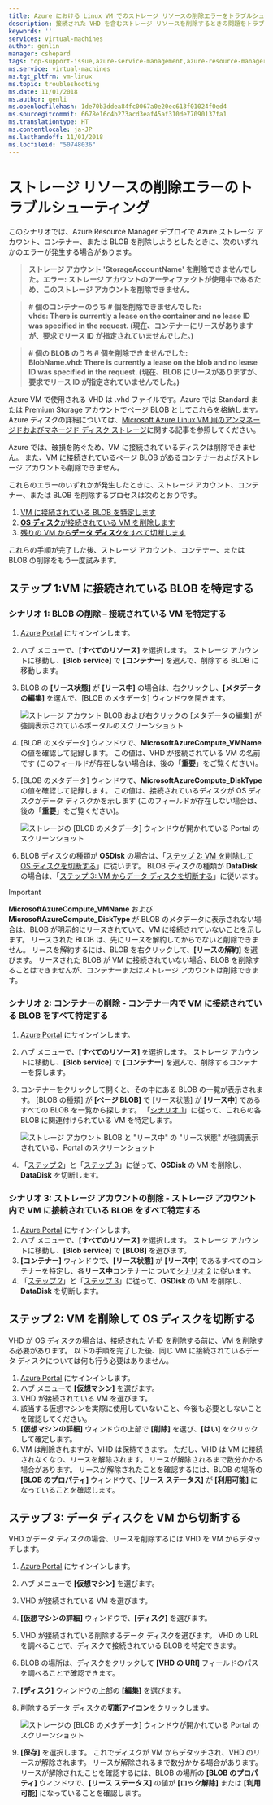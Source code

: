 ```yaml
---
title: Azure における Linux VM でのストレージ リソースの削除エラーをトラブルシューティングする | Microsoft Docs
description: 接続された VHD を含むストレージ リソースを削除するときの問題をトラブルシューティングする方法について説明します。
keywords: ''
services: virtual-machines
author: genlin
manager: cshepard
tags: top-support-issue,azure-service-management,azure-resource-manager
ms.service: virtual-machines
ms.tgt_pltfrm: vm-linux
ms.topic: troubleshooting
ms.date: 11/01/2018
ms.author: genli
ms.openlocfilehash: 1de70b3ddea84fc0067a0e20ec613f01024f0ed4
ms.sourcegitcommit: 6678e16c4b273acd3eaf45af310de77090137fa1
ms.translationtype: HT
ms.contentlocale: ja-JP
ms.lasthandoff: 11/01/2018
ms.locfileid: "50748036"
---
```

# <a name="troubleshoot-storage-resource-deletion-errors"></a>ストレージ リソースの削除エラーのトラブルシューティング

このシナリオでは、Azure Resource Manager デプロイで Azure ストレージ アカウント、コンテナー、または BLOB を削除しようとしたときに、次のいずれかのエラーが発生する場合があります。

>**ストレージ アカウント 'StorageAccountName' を削除できませんでした。エラー: ストレージ アカウントのアーティファクトが使用中であるため、このストレージ アカウントを削除できません。**

>**# 個のコンテナーのうち # 個を削除できませんでした:<br>vhds: There is currently a lease on the container and no lease ID was specified in the request. \(現在、コンテナーにリースがありますが、要求でリース ID が指定されていませんでした。\)**

>**# 個の BLOB のうち # 個を削除できませんでした:<br>BlobName.vhd: There is currently a lease on the blob and no lease ID was specified in the request. \(現在、BLOB にリースがありますが、要求でリース ID が指定されていませんでした。\)**

Azure VM で使用される VHD は .vhd ファイルです。Azure では Standard または Premium Storage アカウントでページ BLOB としてこれらを格納します。 Azure ディスクの詳細については、[Microsoft Azure Linux VM 用のアンマネージドおよびマネージド ディスク ストレージ](../linux/about-disks-and-vhds.md)に関する記事を参照してください。 

Azure では、破損を防ぐため、VM に接続されているディスクは削除できません。 また、VM に接続されているページ BLOB があるコンテナーおよびストレージ アカウントも削除できません。 

これらのエラーのいずれかが発生したときに、ストレージ アカウント、コンテナー、または BLOB を削除するプロセスは次のとおりです。 
1. [VM に接続されている BLOB を特定します](#step-1-identify-blobs-attached-to-a-vm)
2. [**OS ディスク**が接続されている VM を削除します](#step-2-delete-vm-to-detach-os-disk)
3. [残りの VM から**データ ディスク**をすべて切断します](#step-3-detach-data-disk-from-the-vm)

これらの手順が完了した後、ストレージ アカウント、コンテナー、または BLOB の削除をもう一度試みます。

## <a name="step-1-identify-blob-attached-to-a-vm"></a>ステップ 1:VM に接続されている BLOB を特定する

### <a name="scenario-1-deleting-a-blob--identify-attached-vm"></a>シナリオ 1: BLOB の削除 – 接続されている VM を特定する
1. [Azure Portal](https://portal.azure.com) にサインインします。
2. ハブ メニューで、**[すべてのリソース]** を選択します。 ストレージ アカウントに移動し、**[Blob service]** で **[コンテナー]** を選んで、削除する BLOB に移動します。
3. BLOB の **[リース状態]** が **[リース中]** の場合は、右クリックし、**[メタデータの編集]** を選んで、[BLOB のメタデータ] ウィンドウを開きます。 

    ![ストレージ アカウント BLOB および右クリックの [メタデータの編集] が強調表示されているポータルのスクリーンショット](./media/troubleshoot-vhds/utd-edit-metadata-sm.png)

4. [BLOB のメタデータ] ウィンドウで、**MicrosoftAzureCompute_VMName** の値を確認して記録します。 この値は、VHD が接続されている VM の名前です  (このフィールドが存在しない場合は、後の「**重要**」をご覧ください)。
5. [BLOB のメタデータ] ウィンドウで、**MicrosoftAzureCompute_DiskType** の値を確認して記録します。 この値は、接続されているディスクが OS ディスクかデータ ディスクかを示します (このフィールドが存在しない場合は、後の「**重要**」をご覧ください)。 

     ![ストレージの [BLOB のメタデータ] ウィンドウが開かれている Portal のスクリーンショット](./media/troubleshoot-vhds/utd-blob-metadata-sm.png)

6. BLOB ディスクの種類が **OSDisk** の場合は、「[ステップ 2: VM を削除して OS ディスクを切断する](#step-2-delete-vm-to-detach-os-disk)」に従います。 BLOB ディスクの種類が **DataDisk** の場合は、「[ステップ 3: VM からデータ ディスクを切断する](#step-3-detach-data-disk-from-the-vm)」に従います。 

> [!IMPORTANT]
> **MicrosoftAzureCompute_VMName** および **MicrosoftAzureCompute_DiskType** が BLOB のメタデータに表示されない場合は、BLOB が明示的にリースされていて、VM に接続されていないことを示します。 リースされた BLOB は、先にリースを解約してからでないと削除できません。 リースを解約するには、BLOB を右クリックして、**[リースの解約]** を選びます。 リースされた BLOB が VM に接続されていない場合、BLOB を削除することはできませんが、コンテナーまたはストレージ アカウントは削除できます。

### <a name="scenario-2-deleting-a-container---identify-all-blobs-within-container-that-are-attached-to-vms"></a>シナリオ 2: コンテナーの削除 - コンテナー内で VM に接続されている BLOB をすべて特定する
1. [Azure Portal](https://portal.azure.com) にサインインします。
2. ハブ メニューで、**[すべてのリソース]** を選択します。 ストレージ アカウントに移動し、**[Blob service]** で **[コンテナー]** を選んで、削除するコンテナーを探します。
3. コンテナーをクリックして開くと、その中にある BLOB の一覧が表示されます。 [BLOB の種類] が **[ページ BLOB]** で [リース状態] が **[リース中]** であるすべての BLOB を一覧から探します。 「[シナリオ 1](#step-1-identify-blobs-attached-to-a-vm)」に従って、これらの各 BLOB に関連付けられている VM を特定します。

    ![ストレージ アカウント BLOB と "リース中" の "リース状態" が強調表示されている、Portal のスクリーンショット](./media/troubleshoot-vhds/utd-disks-sm.png)

4. 「[ステップ 2](#step-2-delete-vm-to-detach-os-disk)」と「[ステップ 3](#step-3-detach-data-disk-from-the-vm)」に従って、**OSDisk** の VM を削除し、**DataDisk** を切断します。 

### <a name="scenario-3-deleting-storage-account---identify-all-blobs-within-storage-account-that-are-attached-to-vms"></a>シナリオ 3: ストレージ アカウントの削除 - ストレージ アカウント内で VM に接続されている BLOB をすべて特定する
1. [Azure Portal](https://portal.azure.com) にサインインします。
2. ハブ メニューで、**[すべてのリソース]** を選択します。 ストレージ アカウントに移動し、**[Blob service]** で **[BLOB]** を選びます。
3. **[コンテナー]** ウィンドウで、**[リース状態]** が **[リース中]** であるすべてのコンテナーを特定し、各**リース中**コンテナーについて[シナリオ 2](#scenario-2-deleting-a-container---identify-all-blobs-within-container-that-are-attached-to-vms) に従います。
4. 「[ステップ 2](#step-2-delete-vm-to-detach-os-disk)」と「[ステップ 3](#step-3-detach-data-disk-from-the-vm)」に従って、**OSDisk** の VM を削除し、**DataDisk** を切断します。 

## <a name="step-2-delete-vm-to-detach-os-disk"></a>ステップ 2: VM を削除して OS ディスクを切断する
VHD が OS ディスクの場合は、接続された VHD を削除する前に、VM を削除する必要があります。 以下の手順を完了した後、同じ VM に接続されているデータ ディスクについては何も行う必要はありません。

1. [Azure Portal](https://portal.azure.com) にサインインします。
2. ハブ メニューで **[仮想マシン]** を選びます。
3. VHD が接続されている VM を選びます。
4. 該当する仮想マシンを実際に使用していないこと、今後も必要としないことを確認してください。
5. **[仮想マシンの詳細]** ウィンドウの上部で **[削除]** を選び、**[はい]** をクリックして確定します。
6. VM は削除されますが、VHD は保持できます。 ただし、VHD は VM に接続されなくなり、リースを解除されます。 リースが解除されるまで数分かかる場合があります。 リースが解除されたことを確認するには、BLOB の場所の **[BLOB のプロパティ]** ウィンドウで、**[リース ステータス]** が **[利用可能]** になっていることを確認します。

## <a name="step-3-detach-data-disk-from-the-vm"></a>ステップ 3: データ ディスクを VM から切断する
VHD がデータ ディスクの場合、リースを削除するには VHD を VM からデタッチします。

1. [Azure Portal](https://portal.azure.com) にサインインします。
2. ハブ メニューで **[仮想マシン]** を選びます。
3. VHD が接続されている VM を選びます。
4. **[仮想マシンの詳細]** ウィンドウで、**[ディスク]** を選びます。
5. VHD が接続されている削除するデータ ディスクを選びます。 VHD の URL を調べることで、ディスクで接続されている BLOB を特定できます。
6. BLOB の場所は、ディスクをクリックして **[VHD の URI]** フィールドのパスを調べることで確認できます。
7. **[ディスク]** ウィンドウの上部の **[編集]** を選びます。
8. 削除するデータ ディスクの**切断アイコン**をクリックします。

     ![ストレージの [BLOB のメタデータ] ウィンドウが開かれている Portal のスクリーンショット](./media/troubleshoot-vhds/utd-vm-disks-edit.png)

9. **[保存]** を選択します。 これでディスクが VM からデタッチされ、VHD のリースが解除されます。 リースが解除されるまで数分かかる場合があります。 リースが解除されたことを確認するには、BLOB の場所の **[BLOB のプロパティ]** ウィンドウで、**[リース ステータス]** の値が **[ロック解除]** または **[利用可能]** になっていることを確認します。

[Storage deletion errors in Resource Manager deployment]: #storage-delete-errors-in-rm

